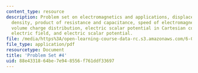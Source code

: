 ```yaml
---
content_type: resource
description: Problem set on electromagnetics and applications, displacement current
  density, product of resistance and capacitance, speed of electromagnetic waves,
  volume charge distribution, electric scalar potential in Cartesian coordinates,
  electric field, and electric scalar potential.
file: /media/https%3A/open-learning-course-data-rc.s3.amazonaws.com/6-013-electromagnetics-and-applications-fall-2005/88e4331864be7e948556f761ddf33697_ps4.pdf
file_type: application/pdf
resourcetype: Document
title: 'Problem Set #4'
uid: 88e43318-64be-7e94-8556-f761ddf33697
---
```

